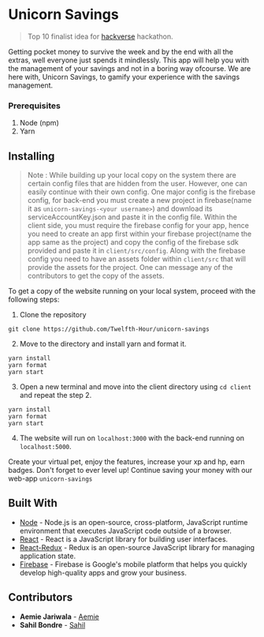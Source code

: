 # Unicorn Savings 

> Top 10 finalist idea for [hackverse](https://hackverse.nitk.ac.in/) hackathon.

Getting pocket money to survive the week and by the end with all the extras, well everyone just spends it mindlessly. This app will help you with the management of your savings and not in a boring way ofcourse. We are here with, Unicorn Savings, to gamify your experience with the savings management. 

### Prerequisites

1. Node (npm)
2. Yarn

## Installing

> Note : While building up your local copy on the system there are certain config files that are hidden from the user. However, one can easily continue with their own config. One major config is the firebase config, for back-end you must create a new project in firebase(name it as `unicorn-savings-<your username>`) and download its serviceAccountKey.json and paste it in the config file. Within the client side, you must require the firebase config for your app, hence you need to create an app first within your firebase project(name the app same as the project) and copy the config of the firebase sdk provided and paste it in `client/src/config`. Along with the firebase config you need to have an assets folder within `client/src` that will provide the assets for the project. One can message any of the contributors to get the copy of the assets.


To get a copy of the website running on your local system, proceed with the following steps: 

1. Clone the repository 

```
git clone https://github.com/Twelfth-Hour/unicorn-savings
```

2. Move to the directory and install yarn and format it. 

```
yarn install
yarn format
yarn start
```

3. Open a new terminal and move into the client directory using `cd client` and repeat the step 2.

```
yarn install
yarn format
yarn start
```

4. The website will run on `localhost:3000` with the back-end running on `localhost:5000`.

Create your virtual pet, enjoy the features, increase your xp and hp, earn badges. Don't forget to ever level up! Continue saving your money with our web-app `unicorn-savings`

## Built With

* [Node](https://nodejs.org/en/docs/) - Node.js is an open-source, cross-platform, JavaScript runtime environment that executes JavaScript code outside of a browser.
* [React](https://reactjs.org/tutorial/tutorial.html) - React is a JavaScript library for building user interfaces.
* [React-Redux](https://react-redux.js.org/) - Redux is an open-source JavaScript library for managing application state.
* [Firebase](https://firebase.google.com/docs/) - Firebase is Google's mobile platform that helps you quickly develop high-quality apps and grow your business.

## Contributors

* **Aemie Jariwala** - [Aemie](https://github.com/AemieJ)
* **Sahil Bondre** - [Sahil](https://github.com/godcrampy)

